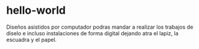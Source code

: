 # hello-world
Diseños asistidos por computador
podras mandar a realizar los trabajos de diselo e incluso instalaciones de forma digital dejando atra el lapiz, la escuadra y el papel.
